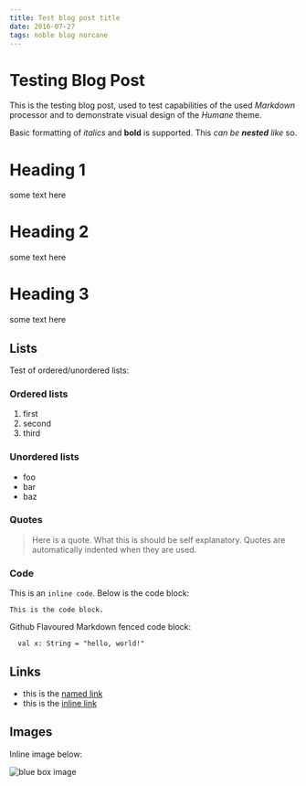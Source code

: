 ```yaml
---
title: Test blog post title
date: 2016-07-27
tags: noble blog norcane
---
```


# Testing Blog Post
This is the testing blog post, used to test capabilities of the used *Markdown* processor and to
demonstrate visual design of the *Humane* theme.

Basic formatting of *italics* and **bold** is supported. This *can be **nested** like* so.

# Heading 1
some text here

# Heading 2
some text here

# Heading 3
some text here

## Lists
Test of ordered/unordered lists:

### Ordered lists
1. first
2. second
3. third

### Unordered lists
- foo
- bar
- baz

### Quotes
> Here is a quote. What this is should be self explanatory. Quotes are automatically indented when
  they are used.

### Code
This is an `inline code`.
Below is the code block:

    This is the code block.

Github Flavoured Markdown fenced code block:

```
  val x: String = "hello, world!"
```

## Links
- this is the [named link][1]
- this is the [inline link](http://github.com/norcane/noble)

## Images
Inline image below:

![blue box image](/assets/images/bluebox.png)


  [1]: http://github.com/norcane/noble
